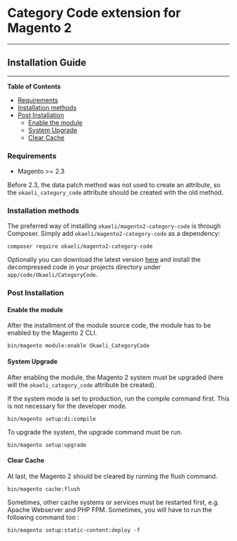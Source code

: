 # Category Code extension for Magento 2

---

## Installation Guide

---

<!-- START doctoc generated TOC please keep comment here to allow auto update -->
<!-- DON'T EDIT THIS SECTION, INSTEAD RE-RUN doctoc TO UPDATE -->
**Table of Contents**

- [Requirements](#requirements)
- [Installation methods](#installation-methods)
- [Post Installation](#post-installation)
  - [Enable the module](#enable-the-module)
  - [System Upgrade](#system-upgrade)
  - [Clear Cache](#clear-cache)

<!-- END doctoc generated TOC please keep comment here to allow auto update -->


### Requirements

- Magento >= 2.3

Before 2.3, the data patch method was not used to create an attribute, so the `okaeli_category_code` attribute should be
created with the old method.

### Installation methods

The preferred way of installing `okaeli/magento2-category-code` is through Composer. Simply add `okaeli/magento2-category-code` as a dependency:

    composer require okaeli/magento2-category-code

Optionally you can download the latest version [here](https://github.com/julienloizelet/magento2-category-code/releases) and install the decompressed code in your projects directory under `app/code/Okaeli/CategoryCode`.

### Post Installation

#### Enable the module

After the installment of the module source code, the module has to be enabled by the Magento 2 CLI.

    bin/magento module:enable Okaeli_CategoryCode

#### System Upgrade

After enabling the module, the Magento 2 system must be upgraded (here will the `okaeli_category_code` attribute be created).

If the system mode is set to production, run the compile command first. This is not necessary for the developer mode.

    bin/magento setup:di:compile

To upgrade the system, the upgrade command must be run.

    bin/magento setup:upgrade

#### Clear Cache

At last, the Magento 2 should be cleared by running the flush command.

    bin/magento cache:flush

Sometimes, other cache systems or services must be restarted first, e.g. Apache Webserver and PHP FPM.
Sometimes, you will have to run the following command too :

    bin/magento setup:static-content:deploy -f
